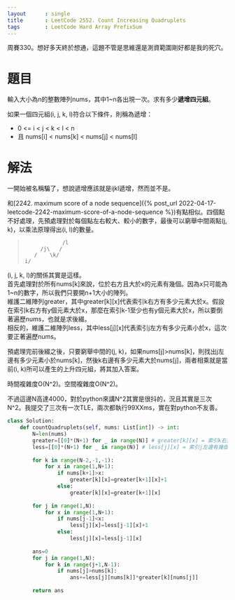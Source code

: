 ```yaml
--- 
layout      : single
title       : LeetCode 2552. Count Increasing Quadruplets
tags        : LeetCode Hard Array PrefixSum
---
```

周賽330。想好多天終於想通，這題不管是思維還是測資範圍剛好都是我的死穴。  

# 題目
輸入大小為n的整數陣列nums，其中1\~n各出現一次。求有多少**遞增四元組**。  

如果一個四元組(i, j, k, l)符合以下條件，則稱為遞增：  
- 0 <= i < j < k < l < n  
- 且 nums[i] < nums[k] < nums[j] < nums[l]  

# 解法
一開始被名稱騙了，想說遞增應該就是ijkl遞增，然而並不是。  

和[2242. maximum score of a node sequence]({% post_url 2022-04-17-leetcode-2242-maximum-score-of-a-node-sequence %})有點相似。四個點不好處理，先預處理對於每個點左右較大、較小的數字，最後可以窮舉中間兩點(j, k)，以乘法原理得出(i, l)的數量。  

>                 /l
>          /j\   /
>        /    \k/   
>     i/

(i, j, k, l)的關係其實是這樣。  
首先處理對於所有nums[k]來說，位於右方且大於x的元素有幾個。因為x只可能為1\~n的數字，所以我們只要開n+1大小的陣列。  
維護二維陣列greater，其中greater[k][x]代表索引k右方有多少元素大於x。假設在索引k右方有y個元素大於x，那麼在索引k-1至少也有y個元素大於x，所以要倒著遍歷nums，也就是求後綴。  
相反的，維護二維陣列less，其中less[j][x]代表索引j左方有多少元素小於x，這次要正著遍歷nums。  

預處理完前後綴之後，只要窮舉中間的(j, k)，如果nums[j]>nums[k]，則找出j左邊有多少元素小於nums[k]，然後k右邊有多少元素大於nums[j]，兩者相乘就是當前(i, k)所可以產生的上升四元組，將其加入答案。  

時間複雜度O(N^2)。空間複雜度O(N^2)。  

不過這邊N高達4000，對於python來講N^2其實是很抖的，況且其實是三次N^2。我提交了三次有一次TLE，兩次都執行99XXms，實在對python不友善。  

```python
class Solution:
    def countQuadruplets(self, nums: List[int]) -> int:
        N=len(nums)
        greater=[[0]*(N+1) for _ in range(N)] # greater[k][x] = 索引k右邊有幾個大於x
        less=[[0]*(N+1) for _ in range(N)] # less[j][x] = 索引j左邊有幾個小於x  
        
        for k in range(N-2,-1,-1):
            for x in range(1,N+1):
                if nums[k+1]>x:
                    greater[k][x]=greater[k+1][x]+1
                else:
                    greater[k][x]=greater[k+1][x]
        
        for j in range(1,N):
            for x in range(1,N+1):
                if nums[j-1]<x:
                    less[j][x]=less[j-1][x]+1
                else:
                    less[j][x]=less[j-1][x]
                    
        ans=0
        for j in range(1,N):
            for k in range(j+1,N-1):
                if nums[j]>nums[k]:
                    ans+=less[j][nums[k]]*greater[k][nums[j]]
        
        return ans
```
